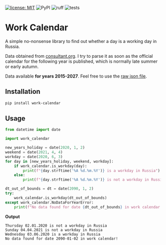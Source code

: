 [![license: MIT](https://img.shields.io/badge/License-MIT-yellow.svg)](https://opensource.org/licenses/MIT)
![PyPI](https://img.shields.io/pypi/v/work-calendar?label=pypi%20work-calendar)
![ruff](https://github.com/Polyrom/work-calendar/actions/workflows/linter.yml/badge.svg)
![tests](https://github.com/Polyrom/work-calendar/actions/workflows/tests.yml/badge.svg)

# Work Calendar

A simple no-nonsense library to find out whether a day is a working day in Russia.

Data obtained from [consultant.org](https://www.consultant.ru). I try to parse it as soon as the official calendar for the following year is published, which is normally late summer or early autumn.

Data available **for years 2015-2027**. Feel free to use the [raw json file](work_calendar/total.json).

## Installation

```bash
pip install work-calendar
```

## Usage

```python
from datetime import date

import work_calendar

new_years_holiday = date(2020, 1, 2)
weekend = date(2021, 4, 4)
workday = date(2020, 6, 3)
for day in [new_years_holiday, weekend, workday]:
    if work_calendar.is_workday(day):
        print(f"{day.strftime('%A %d.%m.%Y')} is a workday in Russia")
    else:
        print(f"{day.strftime('%A %d.%m.%Y')} is not a workday in Russia")

dt_out_of_bounds = dt = date(2090, 1, 2)
try:
    work_calendar.is_workday(dt_out_of_bounds)
except work_calendar.NoDataForYearError:
    print(f"No data found for date {dt_out_of_bounds} in work calendar!")
```

**Output**

```
Thursday 02.01.2020 is not a workday in Russia
Sunday 04.04.2021 is not a workday in Russia
Wednesday 03.06.2020 is a workday in Russia
No data found for date 2090-01-02 in work calendar!
```
